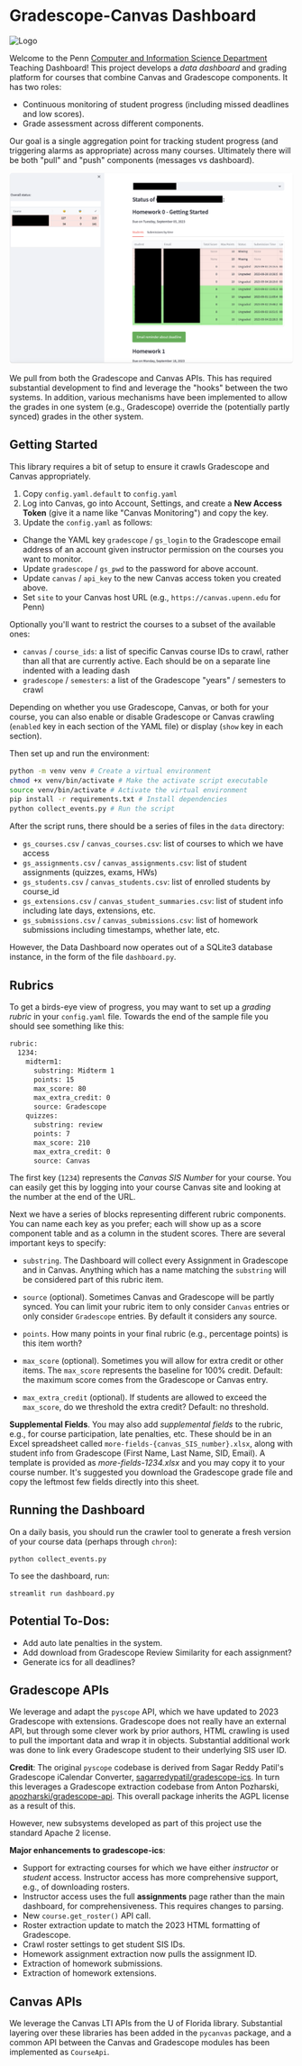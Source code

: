 # Gradescope-Canvas Dashboard

![Logo](https://www.seas.upenn.edu/wp-content/uploads/2017/08/penn_logo.png)

Welcome to the Penn [Computer and Information Science Department](https://www.cis.upenn.edu/) Teaching Dashboard!  This project develops a *data dashboard* and grading platform for courses that combine Canvas and Gradescope components.  It has two roles:

* Continuous monitoring of student progress (including missed deadlines and low scores).
* Grade assessment across different components.

Our goal is a single aggregation point for tracking student progress (and triggering alarms as appropriate) across many courses.  Ultimately there will be both "pull" and "push" components (messages vs dashboard).

![Dashboard](dashboard-screenshot.png)

We pull from both the Gradescope and Canvas APIs.  This has required substantial development to find and leverage the "hooks" between the two systems.  In addition, various mechanisms have been implemented to allow the grades in one system (e.g., Gradescope) override the (potentially partly synced) grades in the other system.

## Getting Started

This library requires a bit of setup to ensure it crawls Gradescope and Canvas appropriately.

1. Copy `config.yaml.default` to `config.yaml`
1. Log into Canvas, go into Account, Settings, and create a **New Access Token** (give it a name like "Canvas Monitoring") and copy the key.
1. Update the `config.yaml` as follows:
* Change the YAML key `gradescope` / `gs_login` to the Gradescope email address of an account given instructor permission on the courses you want to monitor.
* Update `gradescope` / `gs_pwd` to the password for above account.
* Update `canvas` / `api_key` to the new Canvas access token you created above.
* Set `site` to your Canvas host URL (e.g., `https://canvas.upenn.edu` for Penn)

Optionally you'll want to restrict the courses to a subset of the available ones:
* `canvas` / `course_ids`: a list of specific Canvas course IDs to crawl, rather than all that are currently active.  Each should be on a separate line indented with a leading dash
* `gradescope` / `semesters`: a list of the Gradescope "years" / semesters to crawl

Depending on whether you use Gradescope, Canvas, or both for your course, you can also enable or disable Gradescope or Canvas crawling (`enabled` key in each section of the YAML file) or display (`show` key in each section).

Then set up and run the environment:

```bash
python -m venv venv # Create a virtual environment
chmod +x venv/bin/activate # Make the activate script executable
source venv/bin/activate # Activate the virtual environment
pip install -r requirements.txt # Install dependencies
python collect_events.py # Run the script
```

After the script runs, there should be a series of files in the `data` directory:
* `gs_courses.csv` / `canvas_courses.csv`: list of courses to which we have access
* `gs_assignments.csv` / `canvas_assignments.csv`: list of student assignments (quizzes, exams, HWs)
* `gs_students.csv` / `canvas_students.csv`: list of enrolled students by course_id
* `gs_extensions.csv` / `canvas_student_summaries.csv`: list of student info including late days, extensions, etc.
* `gs_submissions.csv` / `canvas_submissions.csv`: list of homework submissions including timestamps, whether late, etc.

However, the Data Dashboard now operates out of a SQLite3 database instance, in the form of the file `dashboard.py`.

## Rubrics

To get a birds-eye view of progress, you may want to set up a *grading rubric* in your `config.yaml` file.  Towards the end of the sample file you should see something like this:

```
rubric:
  1234:
    midterm1:
      substring: Midterm 1
      points: 15
      max_score: 80
      max_extra_credit: 0
      source: Gradescope
    quizzes:
      substring: review
      points: 7
      max_score: 210
      max_extra_credit: 0
      source: Canvas
```

The first key (`1234`) represents the *Canvas SIS Number* for your course.  You can easily get this by logging into your course Canvas site and looking at the number at the end of the URL.

Next we have a series of blocks representing different rubric components.  You can name each key as you prefer; each will show up as a score component table and as a column in the student scores.  There are several important keys to specify:

* `substring`.  The Dashboard will collect every Assignment in Gradescope and in Canvas.  Anything which has a name matching the `substring` will be considered part of this rubric item.

* `source` (optional).  Sometimes Canvas and Gradescope will be partly synced. You can limit your rubric item to only consider `Canvas` entries or only consider `Gradescope` entries. By default it considers any source.

* `points`. How many points in your final rubric (e.g., percentage points) is this item worth?

* `max_score` (optional). Sometimes you will allow for extra credit or other items.  The `max_score` represents the baseline for 100% credit. Default: the maximum score comes from the Gradescope or Canvas entry.

* `max_extra_credit` (optional). If students are allowed to exceed the `max_score`, do we threshold the extra credit? Default: no threshold.

**Supplemental Fields**.
You may also add *supplemental fields* to the rubric, e.g., for course participation, late penalties, etc.  These should be in an Excel spreadsheet called `more-fields-{canvas_SIS_number}.xlsx`, along with student info from Gradescope (First Name, Last Name, SID, Email).  A template is provided as *more-fields-1234.xlsx* and you may copy it to your course number. It's suggested you download the Gradescope grade file and copy the leftmost few fields directly into this sheet.

## Running the Dashboard

On a daily basis, you should run the crawler tool to generate a fresh version of your course data (perhaps through `chron`):

```
python collect_events.py
```

To see the dashboard, run:

```
streamlit run dashboard.py
```


## Potential To-Dos:
* Add auto late penalties in the system.
* Add download from Gradescope Review Similarity for each assignment?
* Generate ics for all deadlines?

## Gradescope APIs

We leverage and adapt the `pyscope` API, which we have updated to 2023 Gradescope with extensions.  Gradescope does not really have an external API, but through some clever work by prior authors, HTML crawling is used to pull the important data and wrap it in objects.  Substantial additional work was done to link every Gradescope student to their underlying SIS user ID.

**Credit**: The original `pyscope` codebase is derived from Sagar Reddy Patil's Gradescope iCalendar Converter, [sagarredypatil/gradescope-ics](https://github.com/sagarredypatil/gradescope-ics). In turn this leverages a Gradescope extraction codebase from Anton Pozharski, [apozharski/gradescope-api](https://github.com/apozharski/gradescope-api).  This overall package inherits the AGPL license as a result of this.

However, new subsystems developed as part of this project use the standard Apache 2 license.

**Major enhancements to gradescope-ics**:
* Support for extracting courses for which we have either *instructor* or *student* access.  Instructor access has more comprehensive support, e.g., of downloading rosters.
* Instructor access uses the full **assignments** page rather than the main dashboard, for comprehensiveness.  This requires changes to parsing.
* New `course.get_roster()` API call.
* Roster extraction update to match the 2023 HTML formatting of Gradescope.
* Crawl roster settings to get student SIS IDs.
* Homework assignment extraction now pulls the assignment ID.
* Extraction of homework submissions.
* Extraction of homework extensions.

## Canvas APIs

We leverage the Canvas LTI APIs from the U of Florida library.  Substantial layering over these libraries has been added in the `pycanvas` package, and a common API between the Canvas and Gradescope modules has been implemented as `CourseApi`.

